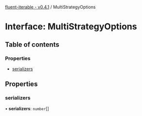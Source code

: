 [fluent-iterable - v0.4.1](../README.md) / MultiStrategyOptions

# Interface: MultiStrategyOptions

## Table of contents

### Properties

- [serializers](multistrategyoptions.md#serializers)

## Properties

### serializers

• **serializers**: `number`[]
